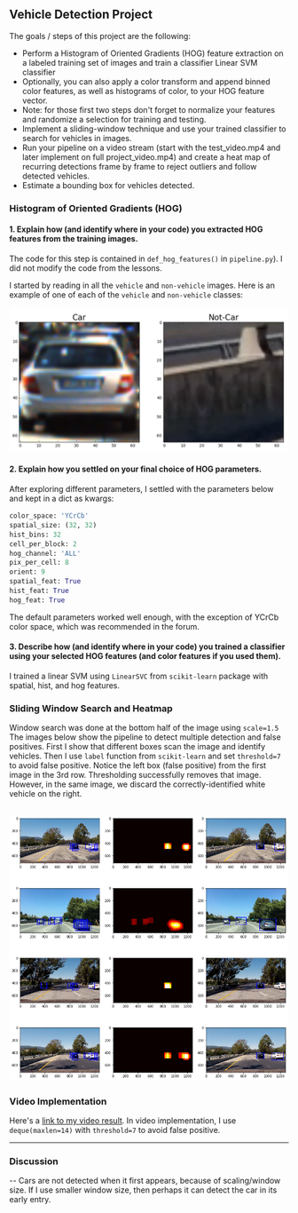 ## Vehicle Detection Project

The goals / steps of this project are the following:

* Perform a Histogram of Oriented Gradients (HOG) feature extraction on a labeled training set of images and train a classifier Linear SVM classifier
* Optionally, you can also apply a color transform and append binned color features, as well as histograms of color, to your HOG feature vector. 
* Note: for those first two steps don't forget to normalize your features and randomize a selection for training and testing.
* Implement a sliding-window technique and use your trained classifier to search for vehicles in images.
* Run your pipeline on a video stream (start with the test_video.mp4 and later implement on full project_video.mp4) and create a heat map of recurring detections frame by frame to reject outliers and follow detected vehicles.
* Estimate a bounding box for vehicles detected.

[//]: # (Image References)
[image1]: ./examples/car_not_car.png 
[image2]: ./examples/HOG_example.jpg
[image3]: ./examples/sliding_windows.jpg
[image4]: ./examples/sliding_window.jpg
[image5]: ./examples/bboxes_and_heat.png
[image6]: ./examples/labels_map.png
[image7]: ./examples/output_bboxes.png
[video1]: ./project_video.mp4

### Histogram of Oriented Gradients (HOG)

#### 1. Explain how (and identify where in your code) you extracted HOG features from the training images.

The code for this step is contained in `def_hog_features()` in `pipeline.py`). I did not modify the code from the lessons.  

I started by reading in all the `vehicle` and `non-vehicle` images.  Here is an example of one of each of the `vehicle` and `non-vehicle` classes:

![alt text](./car_not_car.png)


#### 2. Explain how you settled on your final choice of HOG parameters.

After exploring different parameters, I settled with the parameters below and kept in a dict as kwargs:
```python
color_space: 'YCrCb'
spatial_size: (32, 32)
hist_bins: 32
cell_per_block: 2
hog_channel: 'ALL'
pix_per_cell: 8
orient: 9
spatial_feat: True
hist_feat: True
hog_feat: True
```
The default parameters worked well enough, with the exception of YCrCb color space, which was recommended in the forum.

#### 3. Describe how (and identify where in your code) you trained a classifier using your selected HOG features (and color features if you used them).

I trained a linear SVM using `LinearSVC` from `scikit-learn` package with spatial, hist, and hog features.


### Sliding Window Search and Heatmap

Window search was done at the bottom half of the image using `scale=1.5` The images below show the pipeline to detect multiple detection and false positives. First I show that different boxes scan the image and identify vehicles. Then I use `label` function from `scikit-learn` and set `threshold=7` to avoid false positive. Notice the left box (false positive) from the first image in the 3rd row. Thresholding successfully removes that image. However, in the same image, we discard the correctly-identified white vehicle on the right.

![alt text](./combined.png)
---

### Video Implementation

Here's a [link to my video result](https://youtu.be/8sQuK_KNrKY). In video implementation, I use `deque(maxlen=14)` with `threshold=7` to avoid false positive.


---

### Discussion

-- Cars are not detected when it first appears, because of scaling/window size. If I use smaller window size, then perhaps it can detect the car in its early entry.
